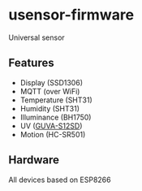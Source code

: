 # usensor-firmware
Universal sensor

## Features
 - Display (SSD1306)
 - MQTT (over WiFi)
 - Temperature (SHT31)
 - Humidity (SHT31)
 - Illuminance (BH1750)
 - UV ([GUVA-S12SD](README-GUVA-S12SD.md))
 - Motion (HC-SR501)

## Hardware
All devices based on ESP8266
